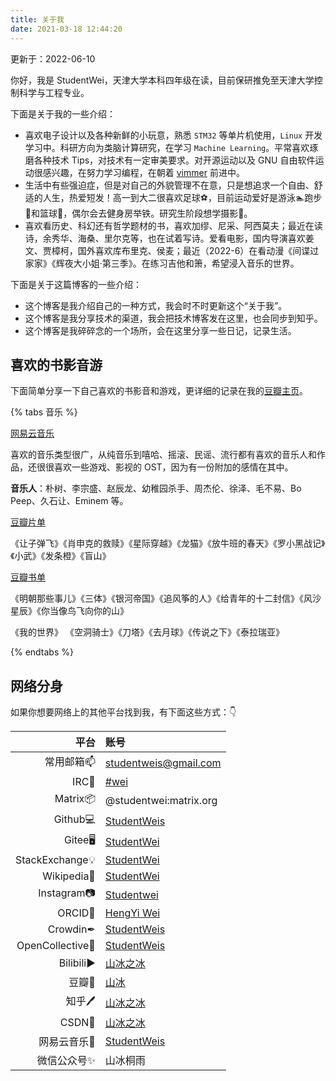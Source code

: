 ```yaml
---
title: 关于我
date: 2021-03-18 12:44:20
---
```


更新于：2022-06-10

你好，我是 StudentWei，天津大学本科四年级在读，目前保研推免至天津大学控制科学与工程专业。

下面是关于我的一些介绍：

- 喜欢电子设计以及各种新鲜的小玩意，熟悉 `STM32` 等单片机使用，`Linux`  开发学习中。科研方向为类脑计算研究，在学习 `Machine Learning`。平常喜欢琢磨各种技术 Tips，对技术有一定审美要求。对开源运动以及 GNU 自由软件运动很感兴趣，在努力学习编程，在朝着 [vimmer](https://github.com/StudentWeis/vim-config) 前进中。
- 生活中有些强迫症，但是对自己的外貌管理不在意，只是想追求一个自由、舒适的人生，热爱短发！高一到大二很喜欢足球⚽，目前运动爱好是游泳🏊‍跑步🏃‍和篮球🏀，偶尔会去健身房举铁。研究生阶段想学摄影📸。
- 喜欢看历史、科幻还有哲学题材的书，喜欢加缪、尼采、阿西莫夫；最近在读诗，余秀华、海桑、里尔克等，也在试着写诗。爱看电影，国内导演喜欢姜文、贾樟柯，国外喜欢库布里克、侯麦；最近（2022-6）在看动漫《间谍过家家》《辉夜大小姐·第三季》。在练习吉他和箫，希望浸入音乐的世界。

下面是关于这篇博客的一些介绍：

- 这个博客是我介绍自己的一种方式，我会时不时更新这个“关于我”。
- 这个博客是我分享技术的渠道，我会把技术博客发在这里，也会同步到知乎。
- 这个博客是我碎碎念的一个场所，会在这里分享一些日记，记录生活。

## 喜欢的书影音游

下面简单分享一下自己喜欢的书影音和游戏，更详细的记录在我的[豆瓣主页](https://www.douban.com/people/196327505/)。

{% tabs 音乐 %}

<!-- tab 音乐 -->

[网易云音乐](https://music.163.com/#/user/home?id=1596651756)

喜欢的音乐类型很广，从纯音乐到嘻哈、摇滚、民谣、流行都有喜欢的音乐人和作品，还很很喜欢一些游戏、影视的 OST，因为有一份附加的感情在其中。

**音乐人**：朴树、李宗盛、赵辰龙、幼稚园杀手、周杰伦、徐泽、毛不易、Bo Peep、久石让、Eminem 等。

<!-- endtab -->

<!-- tab 电影 -->

[豆瓣片单](https://www.douban.com/doulist/140810329)

《让子弹飞》《肖申克的救赎》《星际穿越》《龙猫》《放牛班的春天》《罗小黑战记》《小武》《发条橙》《盲山》

<!-- endtab -->

<!-- tab 书 -->

[豆瓣书单](https://www.douban.com/doulist/140819417)

《明朝那些事儿》《三体》《银河帝国》《追风筝的人》《给青年的十二封信》《风沙星辰》《你当像鸟飞向你的山》

<!-- endtab -->

<!-- tab 游戏 -->

《我的世界》 《空洞骑士》《刀塔》《去月球》《传说之下》《泰拉瑞亚》

<!-- endtab -->

{% endtabs %}

## 网络分身

如果你想要网络上的其他平台找到我，有下面这些方式：👇

| 平台 | 账号 |
| ------------: | :----------------------------------------------------------- |
| 常用邮箱📫     |                    studentweis@gmail.com                     |
| IRC📡        |          [#wei](https://web.libera.chat/?chan=#wei)          |
| Matrix📦 | @studentwei:matrix.org |
| Github💻     |         [StudentWeis](https://github.com/StudentWeis)         |
| Gitee🖥 | [StudentWei](https://gitee.com/studentwei) |
| StackExchange💡 | [StudentWei](https://stackexchange.com/users/21079937/studentwei) |
| Wikipedia📜 | [StudentWei](https://zh.wikipedia.org/wiki/User:StudentWei) |
| Instagram📷 | [Studentwei](https://www.instagram.com/studentwei/) |
| ORCID📝 | [HengYi Wei](https://orcid.org/0000-0003-4068-821X) |
| Crowdin✒ | [StudentWeis](https://crowdin.com/profile/studentweis/) |
| OpenCollective🚪 | [StudentWeis](https://opencollective.com/studentweis) |
| Bilibili▶   |       [山冰之冰](https://space.bilibili.com/376065343)       |
| 豆瓣📕        |       [山冰](https://www.douban.com/people/196327505/)       |
| 知乎🖊 | [山冰之冰](https://www.zhihu.com/people/wei-heng-yi-eh) |
| CSDN📰 | [山冰之冰](https://blog.csdn.net/weixin_45943587) |
| 网易云音乐🎵 | [StudentWeis](https://music.163.com/#/user/home?id=1596651756) |
| 微信公众号✨ | 山冰桐雨 |

